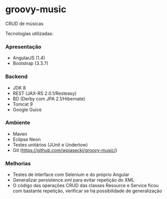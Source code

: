 # groovy-music
CRUD de músicas

Tecnologias utilizadas: 

### Apresentação
- AngularJS (1.4)
- Bootstrap (3.3.7)

### Backend
- JDK 8
- REST (JAX-RS 2.0.1/Resteasy)
- BD (Derby com JPA 2.1/Hibernate)
- Tomcat 9
- Google Guice

### Ambiente
- Maven
- Eclipse Neon
- Testes unitários (JUnit e Undertow)
- Git (https://github.com/wpiasecki/groovy-music/)

### Melhorias
- Testes de interface com Selenium e do próprio Angular
- Generalizar persistence.xml para evitar repetição do XML
- O código das operações CRUD das classes Resource e Service ficou com bastante repetição, verificar se há possibilidade de generalização
